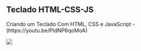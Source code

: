 ## Teclado HTML-CSS-JS
<p>Criando um Teclado Com HTML, CSS e JavaScript - (https://youtu.be/PIdNP6qoMoA)</p>

<img src="https://media.discordapp.net/attachments/534358018742026246/899720034220388421/teclado_musical.JPG?width=720&height=165"></img>
